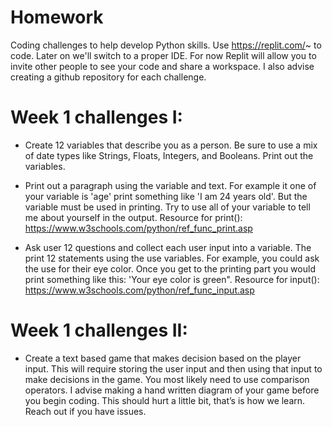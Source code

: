 # Homework
Coding challenges to help develop Python skills. Use https://replit.com/~ to code. Later on we'll switch to a proper IDE. For now Replit will allow you to invite other people to see your code and share a workspace. I also advise creating a github repository for each challenge. 

# Week 1 challenges I:
  - Create 12 variables that describe you as a person.
    Be sure to use a mix of date types like Strings, Floats, Integers, and Booleans. Print out the variables.
  
  - Print out a paragraph using the variable and text. For example it one of your variable is 'age' print something like 'I am 24 years old'. But the variable must be      used in printing. Try to use all of your variable to tell me about yourself in the output. Resource for print(): https://www.w3schools.com/python/ref_func_print.asp

  - Ask user 12 questions and collect each user input into a variable. The print 12 statements using the use variables. For example, you could ask the use for their eye color. Once you get to the printing part you would print something like this: 'Your eye color is green". Resource for input(): https://www.w3schools.com/python/ref_func_input.asp

# Week 1 challenges II: 
  - Create a text based game that makes decision based on the player input. This will require storing the user input and then using that input to make decisions in the game. You most likely need to use comparison operators. I advise making a hand written diagram of your game before you begin coding. This should hurt a little bit, that’s is how we learn. Reach out if you have issues.

